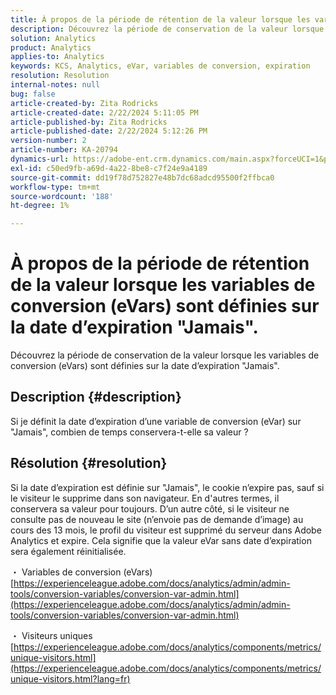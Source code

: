 ```yaml
---
title: À propos de la période de rétention de la valeur lorsque les variables de conversion (eVars) sont définies sur la date d’expiration "Jamais".
description: Découvrez la période de conservation de la valeur lorsque les variables de conversion (eVars) sont définies sur la date d’expiration "Jamais".
solution: Analytics
product: Analytics
applies-to: Analytics
keywords: KCS, Analytics, eVar, variables de conversion, expiration
resolution: Resolution
internal-notes: null
bug: false
article-created-by: Zita Rodricks
article-created-date: 2/22/2024 5:11:05 PM
article-published-by: Zita Rodricks
article-published-date: 2/22/2024 5:12:26 PM
version-number: 2
article-number: KA-20794
dynamics-url: https://adobe-ent.crm.dynamics.com/main.aspx?forceUCI=1&pagetype=entityrecord&etn=knowledgearticle&id=f8dece5a-a5d1-ee11-9079-6045bd0061cb
exl-id: c50ed9fb-a69d-4a22-8be8-c7f24e9a4189
source-git-commit: dd19f78d752827e48b7dc68adcd95500f2ffbca0
workflow-type: tm+mt
source-wordcount: '188'
ht-degree: 1%

---
```


# À propos de la période de rétention de la valeur lorsque les variables de conversion (eVars) sont définies sur la date d’expiration &quot;Jamais&quot;.


Découvrez la période de conservation de la valeur lorsque les variables de conversion (eVars) sont définies sur la date d’expiration &quot;Jamais&quot;.

## Description {#description}

Si je définit la date d’expiration d’une variable de conversion (eVar) sur &quot;Jamais&quot;, combien de temps conservera-t-elle sa valeur ?

## Résolution {#resolution}


Si la date d’expiration est définie sur &quot;Jamais&quot;, le cookie n’expire pas, sauf si le visiteur le supprime dans son navigateur. En d&#39;autres termes, il conservera sa valeur pour toujours. D’un autre côté, si le visiteur ne consulte pas de nouveau le site (n’envoie pas de demande d’image) au cours des 13 mois, le profil du visiteur est supprimé du serveur dans Adobe Analytics et expire. Cela signifie que la valeur eVar sans date d’expiration sera également réinitialisée.

・ Variables de conversion (eVars)
[https://experienceleague.adobe.com/docs/analytics/admin/admin-tools/conversion-variables/conversion-var-admin.html](https://experienceleague.adobe.com/docs/analytics/admin/admin-tools/conversion-variables/conversion-var-admin.html)

・ Visiteurs uniques
[https://experienceleague.adobe.com/docs/analytics/components/metrics/unique-visitors.html](https://experienceleague.adobe.com/docs/analytics/components/metrics/unique-visitors.html?lang=fr)
